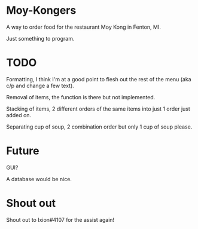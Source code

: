# Moy-Kongers

A way to order food for the restaurant Moy Kong in Fenton, MI.

Just something to program.

# TODO

Formatting, I think I'm at a good point to flesh out the rest of the menu (aka c/p and change a few text).

Removal of items, the function is there but not implemented.

Stacking of items, 2 different orders of the same items into just 1 order just added on.

Separating cup of soup, 2 combination order but only 1 cup of soup please.

# Future

GUI?

A database would be nice.

# Shout out

Shout out to Ixion#4107 for the assist again!
